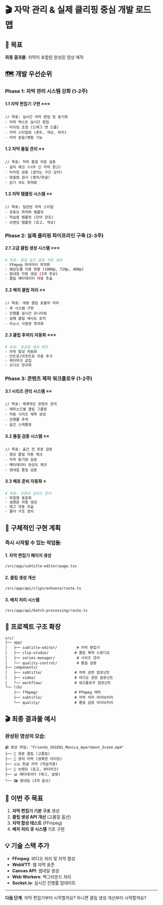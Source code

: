 # 🎬 자막 관리 & 실제 클리핑 중심 개발 로드맵

## 🎯 목표
**최종 결과물**: 자막이 포함된 완성된 영상 제작

## 🗺️ 개발 우선순위

### Phase 1: 자막 관리 시스템 강화 (1-2주)

#### 1.1 자막 편집기 구현 ⭐⭐⭐
```tsx
// 목표: 실시간 자막 편집 및 동기화
- 자막 텍스트 실시간 편집
- 타이밍 조정 (드래그 앤 드롭)
- 자막 스타일링 (폰트, 색상, 위치)
- 자막 분할/병합 기능
```

#### 1.2 자막 품질 관리 ⭐⭐
```tsx
// 목표: 자막 품질 자동 검증
- 길이 체크 (너무 긴 자막 경고)
- 타이밍 검증 (겹치는 구간 감지)
- 맞춤법 검사 (영어/한글)
- 읽기 속도 최적화
```

#### 1.3 자막 템플릿 시스템 ⭐⭐
```tsx
// 목표: 일관된 자막 스타일
- 유튜브 최적화 템플릿
- 학습용 템플릿 (단어 강조)
- 브랜딩 템플릿 (로고, 색상)
```

### Phase 2: 실제 클리핑 파이프라인 구축 (2-3주)

#### 2.1 고급 클립 생성 시스템 ⭐⭐⭐
```bash
# 목표: 품질 높은 클립 자동 생성
- FFmpeg 파라미터 최적화
- 해상도별 자동 변환 (1080p, 720p, 480p)
- 썸네일 자동 생성 (3개 후보)
- 클립 메타데이터 자동 추출
```

#### 2.2 배치 클립 처리 ⭐⭐
```tsx
// 목표: 대량 클립 효율적 처리
- 큐 시스템 구현
- 진행률 실시간 모니터링
- 실패 클립 재시도 로직
- 리소스 사용량 최적화
```

#### 2.3 클립 후처리 자동화 ⭐⭐⭐
```bash
# 목표: 완성된 영상 제작
- 자막 합성 자동화
- 인트로/아웃트로 자동 추가
- 워터마크 삽입
- 오디오 정규화
```

### Phase 3: 콘텐츠 제작 워크플로우 (1-2주)

#### 3.1 시리즈 관리 시스템 ⭐⭐
```tsx
// 목표: 체계적인 콘텐츠 관리
- 에피소드별 클립 그룹핑
- 자동 시리즈 제목 생성
- 진행률 추적
- 출간 스케줄링
```

#### 3.2 품질 검증 시스템 ⭐⭐
```tsx
// 목표: 출간 전 최종 검증
- 영상 품질 자동 체크
- 자막 동기화 검증
- 메타데이터 완성도 체크
- 썸네일 품질 검증
```

#### 3.3 배포 준비 자동화 ⭐
```bash
# 목표: 유튜브 업로드 준비
- 파일명 표준화
- 설명문 자동 생성
- 태그 자동 추출
- 폴더 구조 정리
```

## 🔧 구체적인 구현 계획

### 즉시 시작할 수 있는 작업들:

#### 1. 자막 편집기 페이지 생성
```bash
/src/app/subtitle-editor/page.tsx
```

#### 2. 클립 생성 개선
```bash
/src/app/api/clips/enhance/route.ts
```

#### 3. 배치 처리 시스템
```bash
/src/app/api/batch-processing/route.ts
```

## 📁 프로젝트 구조 확장

```
src/
├── app/
│   ├── subtitle-editor/         # 자막 편집기
│   ├── clip-studio/            # 클립 제작 스튜디오
│   ├── series-manager/          # 시리즈 관리
│   └── quality-control/         # 품질 검증
├── components/
│   ├── subtitle/               # 자막 관련 컴포넌트
│   ├── video/                  # 비디오 관련 컴포넌트
│   └── workflow/               # 워크플로우 컴포넌트
└── lib/
    ├── ffmpeg/                 # FFmpeg 래퍼
    ├── subtitle/               # 자막 처리 라이브러리
    └── quality/                # 품질 검증 라이브러리
```

## 🎬 최종 결과물 예시

### 완성된 영상의 모습:
```
📹 영상 파일: "Friends_S01E01_Monica_Apartment_Scene.mp4"
├── 🎥 원본 클립 (고품질)
├── 📝 영어 자막 (정확한 타이밍)
├── 🇰🇷 한글 자막 (학습자용)
├── 🎨 브랜딩 (로고, 워터마크)
├── 📊 메타데이터 (태그, 설명)
└── 🖼️ 썸네일 (3개 옵션)
```

## 🚀 이번 주 목표

1. **자막 편집기 기본 구조** 생성
2. **클립 생성 API 개선** (고품질 옵션)
3. **자막 합성 테스트** (FFmpeg)
4. **배치 처리 큐 시스템** 기초 구현

## 💡 기술 스택 추가

- **FFmpeg**: 비디오 처리 및 자막 합성
- **WebVTT**: 웹 자막 표준
- **Canvas API**: 썸네일 생성
- **Web Workers**: 백그라운드 처리
- **Socket.io**: 실시간 진행률 업데이트

---

**다음 단계**: 자막 편집기부터 시작할까요? 아니면 클립 생성 개선부터 시작할까요?
